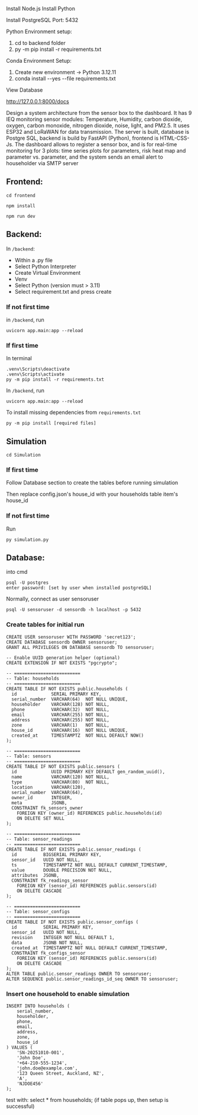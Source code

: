 Install Node.js
Install Python

Install PostgreSQL
Port: 5432

Python Environment setup: 
1. cd to backend folder
2. py -m pip install -r requirements.txt


Conda Environment Setup:
1. Create new environment -> Python 3.12.11
2. conda install --yes --file requirements.txt


View Database

http://127.0.0.1:8000/docs


Design a system architecture from the sensor box to the dashboard. It has 9 IEQ monitoring sensor modules: Temperature, Humidity, carbon dioxide, oxygen, carbon monoxide, nitrogen dioxide, noise, light, and PM2.5. It uses ESP32 and LoRaWAN for data transmission. The server is built, database is Postgre SQL, backend is build by FastAPI (Python), frontend is HTML-CSS-Js. The dashboard allows to register a sensor box, and is for real-time monitoring for 3 plots: time series plots for parameters, risk heat map and parameter vs. parameter, and the system sends an email alert to householder via SMTP server





## Frontend:
```
cd frontend

npm install

npm run dev
```

## Backend:
In `/backend`:

- Within a .py file
- Select Python Interpreter
- Create Virtual Environment
- Venv
- Select Python (version must > 3.11)
- Select requirement.txt and press create

### If not first time
in `/backend`, run
```
uvicorn app.main:app --reload
```

### If first time
In terminal
```
.venv\Scripts\deactivate
.venv\Scripts\activate
py -m pip install -r requirements.txt
```

In `/backend`, run
```
uvicorn app.main:app --reload
```

To install missing dependencies from `requirements.txt`
```
py -m pip install [required files]
```

## Simulation

```
cd Simulation
```

### If first time
Follow Database section to create the tables before running simulation

Then replace config.json's house_id with your households table item's house_id

### If not first time

Run 
```
py simulation.py
```

## Database:

into cmd

```
psql -U postgres
enter password: [set by user when installed postgreSQL]
```

Normally, connect as user sensoruser
```
psql -U sensoruser -d sensordb -h localhost -p 5432
```

### Create tables for initial run
```
CREATE USER sensoruser WITH PASSWORD 'secret123';
CREATE DATABASE sensordb OWNER sensoruser;
GRANT ALL PRIVILEGES ON DATABASE sensordb TO sensoruser;

-- Enable UUID generation helper (optional)
CREATE EXTENSION IF NOT EXISTS "pgcrypto";

-- =========================
-- Table: households
-- =========================
CREATE TABLE IF NOT EXISTS public.households (
  id             SERIAL PRIMARY KEY,
  serial_number  VARCHAR(64)  NOT NULL UNIQUE,
  householder    VARCHAR(128) NOT NULL,
  phone          VARCHAR(32)  NOT NULL,
  email          VARCHAR(255) NOT NULL,
  address        VARCHAR(255) NOT NULL,
  zone           VARCHAR(1)   NOT NULL,
  house_id       VARCHAR(16)  NOT NULL UNIQUE,
  created_at     TIMESTAMPTZ  NOT NULL DEFAULT NOW()
);

-- =========================
-- Table: sensors
-- =========================
CREATE TABLE IF NOT EXISTS public.sensors (
  id             UUID PRIMARY KEY DEFAULT gen_random_uuid(),
  name           VARCHAR(120) NOT NULL,
  type           VARCHAR(80)  NOT NULL,
  location       VARCHAR(120),
  serial_number  VARCHAR(64),
  owner_id       INTEGER,
  meta           JSONB,
  CONSTRAINT fk_sensors_owner
    FOREIGN KEY (owner_id) REFERENCES public.households(id)
    ON DELETE SET NULL
);

-- =========================
-- Table: sensor_readings
-- =========================
CREATE TABLE IF NOT EXISTS public.sensor_readings (
  id          BIGSERIAL PRIMARY KEY,
  sensor_id   UUID NOT NULL,
  ts          TIMESTAMPTZ NOT NULL DEFAULT CURRENT_TIMESTAMP,
  value       DOUBLE PRECISION NOT NULL,
  attributes  JSONB,
  CONSTRAINT fk_readings_sensor
    FOREIGN KEY (sensor_id) REFERENCES public.sensors(id)
    ON DELETE CASCADE
);

-- =========================
-- Table: sensor_configs
-- =========================
CREATE TABLE IF NOT EXISTS public.sensor_configs (
  id          SERIAL PRIMARY KEY,
  sensor_id   UUID NOT NULL,
  revision    INTEGER NOT NULL DEFAULT 1,
  data        JSONB NOT NULL,
  created_at  TIMESTAMPTZ NOT NULL DEFAULT CURRENT_TIMESTAMP,
  CONSTRAINT fk_configs_sensor
    FOREIGN KEY (sensor_id) REFERENCES public.sensors(id)
    ON DELETE CASCADE
);
ALTER TABLE public.sensor_readings OWNER TO sensoruser;
ALTER SEQUENCE public.sensor_readings_id_seq OWNER TO sensoruser;
```

### Insert one household to enable simulation
```
INSERT INTO households (
    serial_number,
    householder,
    phone,
    email,
    address,
    zone,
    house_id
) VALUES (
    'SN-20251010-001',
    'John Doe',
    '+64-210-555-1234',
    'john.doe@example.com',
    '123 Queen Street, Auckland, NZ',
    'A',
    'NJDOE456'
);
```

test with: select * from households;  (if table pops up, then setup is successful)


















